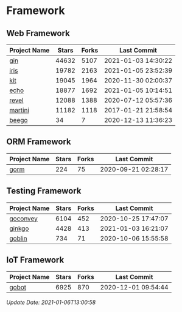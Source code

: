 # Framework

## Web Framework
| Project Name | Stars | Forks | Last Commit |
| ------------ | ----- | ----- | ----------- |
| [gin](https://github.com/gin-gonic/gin) | 44632 | 5107 | 2021-01-03 14:30:22 |
| [iris](https://github.com/kataras/iris) | 19782 | 2163 | 2021-01-05 23:52:39 |
| [kit](https://github.com/go-kit/kit) | 19045 | 1964 | 2020-11-30 02:00:37 |
| [echo](https://github.com/labstack/echo) | 18877 | 1692 | 2021-01-05 10:14:51 |
| [revel](https://github.com/revel/revel) | 12088 | 1388 | 2020-07-12 05:57:36 |
| [martini](https://github.com/go-martini/martini) | 11182 | 1118 | 2017-01-21 21:58:54 |
| [beego](https://github.com/astaxie/beego) | 34 | 7 | 2020-12-13 11:36:23 |

## ORM Framework
| Project Name | Stars | Forks | Last Commit |
| ------------ | ----- | ----- | ----------- |
| [gorm](https://github.com/jinzhu/gorm) | 224 | 75 | 2020-09-21 02:28:17 |

## Testing Framework
| Project Name | Stars | Forks | Last Commit |
| ------------ | ----- | ----- | ----------- |
| [goconvey](https://github.com/smartystreets/goconvey) | 6104 | 452 | 2020-10-25 17:47:07 |
| [ginkgo](https://github.com/onsi/ginkgo) | 4428 | 413 | 2021-01-03 16:21:07 |
| [goblin](https://github.com/franela/goblin) | 734 | 71 | 2020-10-06 15:55:58 |

## IoT Framework
| Project Name | Stars | Forks | Last Commit |
| ------------ | ----- | ----- | ----------- |
| [gobot](https://github.com/hybridgroup/gobot) | 6925 | 870 | 2020-12-01 09:54:44 |

*Update Date: 2021-01-06T13:00:58*